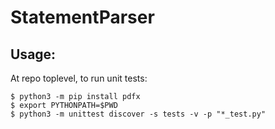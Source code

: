 # StatementParser

## Usage:

At repo toplevel, to run unit tests:
   
```
$ python3 -m pip install pdfx
$ export PYTHONPATH=$PWD
$ python3 -m unittest discover -s tests -v -p "*_test.py"
```
